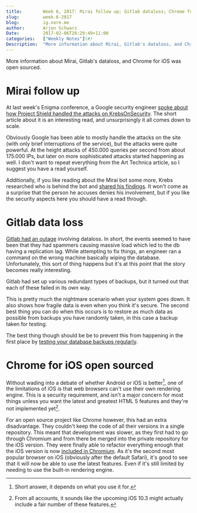 ```yaml
---
title:        Week 6, 2017: Mirai follow up; Gitlab dataloss; Chrome for iOS
slug:         week-6-2017
blog:         ig.nore.me  
author:       Arjen Schwarz  
Date:         2017-02-06T20:29:49+11:00
categories:   ["Weekly Notes"](#)
Description:  "More information about Mirai, Gitlab's dataloss, and Chrome for iOS was open sourced."
---
```


More information about Mirai, Gitlab's dataloss, and Chrome for iOS was open sourced.

# Mirai follow up

At last week's Enigma conference, a Google security engineer [spoke about how Project Shield handled the attacks on KrebsOnSecurity](https://arstechnica.com/security/2017/02/how-google-fought-back-against-a-crippling-iot-powered-botnet-and-won/). The short article about it is an interesting read, and unsurprisingly it all comes down to scale.

Obviously Google has been able to mostly handle the attacks on the site (with only brief interruptions of the service), but the attacks were quite powerful. At the height attacks of 450.000 queries per second from about 175.000 IPs, but later on more sophisticated attacks started happening as well. I don't want to repeat everything from the Art Technica article, so I suggest you have a read yourself.

Additionally, if you like reading about the Mirai bot some more, Krebs researched who is behind the bot and [shared his findings](https://krebsonsecurity.com/2017/01/who-is-anna-senpai-the-mirai-worm-author/). It won't come as a surprise that the person he accuses denies his involvement, but if you like the security aspects here you should have a read through.

# Gitlab data loss

[Gitlab had an outage](https://about.gitlab.com/2017/02/01/gitlab-dot-com-database-incident/) involving dataloss. In short, the events seemed to have been that they had spammers causing massive load which led to the db having a replication lag. While attempting to fix things, an engineer ran a command on the wrong machine basically wiping the database. Unfortunately, this sort of thing happens but it's at this point that the story becomes really interesting.

Gitlab had set up various redundant types of backups, but it turned out that each of these failed in its own way.

This is pretty much the nightmare scenario when your system goes down. It also shows how fragile data is even when you think it's secure. The second best thing you can do when this occurs is to restore as much data as possible from backups you have randomly taken, in this case a backup taken for testing.

The best thing though should be be to prevent this from happening in the first place by [testing your database backups regularly](https://marco.org/2017/02/01/db-backup-testing).

# Chrome for iOS open sourced

Without wading into a debate of whether Android or iOS is better[^1], one of the limitations of iOS is that web browsers can't use their own rendering engine. This is a security requirement, and isn't a major concern for most things unless you want the latest and greatest HTML 5 features and they're not implemented yet[^2].

For an open source project like Chrome however, this had an extra disadvantage. They couldn't keep the code of all their versions in a single repository. This meant that development was slower, as they first had to go through Chromium and from there be merged into the private repository for the iOS version. They were finally able to refactor everything enough that the iOS version is now [included in Chromium](https://blog.chromium.org/2017/01/open-sourcing-chrome-on-ios.html). As it's the second most popular browser on iOS (obviously after the default Safari), it's good to see that it will now be able to use the latest features. Even if it's still limited by needing to use the built-in rendering engine.

[^1]:	Short answer, it depends on what you use it for.

[^2]:	From all accounts, it sounds like the upcoming iOS 10.3 might actually include a fair number of these features.